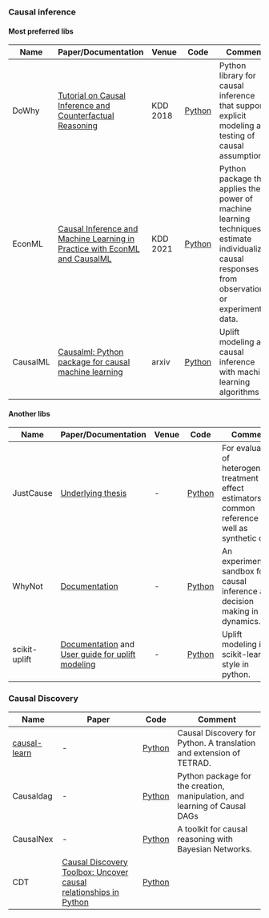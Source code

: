 



### Causal inference
#### Most preferred libs
|Name|Paper/Documentation|Venue|Code|Comment|
|---|---|---|---|---|
|DoWhy|[Tutorial on Causal Inference and Counterfactual Reasoning](http://causalinference.gitlab.io/kdd-tutorial/)|KDD 2018|[Python](https://github.com/microsoft/dowhy)|Python library for causal inference that supports explicit modeling and testing of causal assumptions.|
|EconML|[Causal Inference and Machine Learning in Practice with EconML and CausalML](https://causal-machine-learning.github.io/kdd2021-tutorial/)|KDD 2021|[Python](https://econml.azurewebsites.net/spec/spec.html)|Python package that applies the power of machine learning techniques to estimate individualized causal responses from observational or experimental data.|
|CausalML|[Causalml: Python package for causal machine learning](https://arxiv.org/pdf/2002.11631.pdf)|arxiv|[Python](https://github.com/uber/causalml)|Uplift modeling and causal inference with machine learning algorithms|

####  Another libs
|Name|Paper/Documentation|Venue|Code|Comment|
|---|---|---|---|---|
|JustCause|[Underlying thesis](https://justcause.readthedocs.io/en/latest/_downloads/e054f7a0fc9cf9e680173600cb4b4350/thesis-mfranz.pdf)|-|[Python](https://github.com/inovex/justcause)|For evaluation of heterogeneous treatment effect estimators on common reference as well as synthetic data.|
|WhyNot|[Documentation](https://whynot.readthedocs.io/en/latest/)|-|[Python](https://github.com/zykls/whynot)|An experimental sandbox for causal inference and decision making in dynamics.|
|scikit-uplift|[Documentation](https://www.uplift-modeling.com/en/latest/index.html) and [User guide for uplift modeling](https://www.uplift-modeling.com/en/latest/user_guide/index.html)|-|[Python](https://github.com/maks-sh/scikit-uplift)|Uplift modeling in scikit-learn style in python. |

### Causal Discovery
|Name|Paper|Code|Comment|
|---|---|---|---|
|[causal-learn](https://causal-learn.readthedocs.io/en/latest/)|-|[Python](https://github.com/cmu-phil/causal-learn)|Causal Discovery for Python. A translation and extension of TETRAD.|
|Causaldag|-|[Python](https://github.com/uhlerlab/causaldag)|Python package for the creation, manipulation, and learning of Causal DAGs|
|CausalNex|-|[Python](https://github.com/quantumblacklabs/causalnex)|A toolkit for causal reasoning with Bayesian Networks.|
|CDT|[Causal Discovery Toolbox: Uncover causal relationships in Python](https://arxiv.org/pdf/1903.02278)|[Python](https://github.com/Diviyan-Kalainathan/CausalDiscoveryToolbox)||




